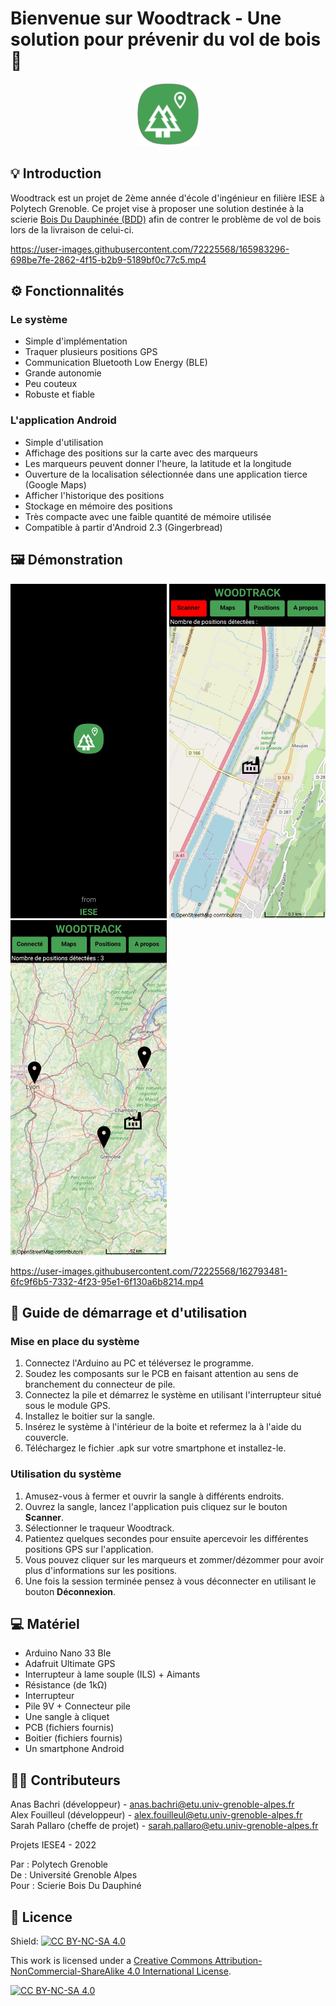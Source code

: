 # Bienvenue sur Woodtrack - Une solution pour prévenir du vol de bois 🌳

<p align="center">
  <img src="Images/Logo.png" width="100">
</p>

## 💡 Introduction

Woodtrack est un projet de 2ème année d'école d'ingénieur en filière IESE à Polytech Grenoble. Ce projet vise à proposer une solution destinée à la scierie [Bois Du Dauphinée (BDD)](https://www.scierie-bdd.com/) afin de contrer le problème de vol de bois lors de la livraison de celui-ci.

https://user-images.githubusercontent.com/72225568/165983296-698be7fe-2862-4f15-b2b9-5189bf0c77c5.mp4

## ⚙️ Fonctionnalités

### Le système
- Simple d'implémentation
- Traquer plusieurs positions GPS
- Communication Bluetooth Low Energy (BLE)
- Grande autonomie
- Peu couteux
- Robuste et fiable

### L'application Android
- Simple d'utilisation
- Affichage des positions sur la carte avec des marqueurs
- Les marqueurs peuvent donner l'heure, la latitude et la longitude
- Ouverture de la localisation sélectionnée dans une application tierce (Google Maps)
- Afficher l'historique des positions
- Stockage en mémoire des positions
- Très compacte avec une faible quantité de mémoire utilisée
- Compatible à partir d'Android 2.3 (Gingerbread) 

## 🖼️ Démonstration

<img src="Images/Demo1.jpg" width="250"> <img src="Images/Demo2.jpg" width="250"> <img src="Images/Demo3.jpg" width="250"> 

https://user-images.githubusercontent.com/72225568/162793481-6fc9f6b5-7332-4f23-95e1-6f130a6b8214.mp4

## 📂 Guide de démarrage et d'utilisation

### Mise en place du système

1. Connectez l'Arduino au PC et téléversez le programme.
2. Soudez les composants sur le PCB en faisant attention au sens de branchement du connecteur de pile.
3. Connectez la pile et démarrez le système en utilisant l'interrupteur situé sous le module GPS.
4. Installez le boitier sur la sangle.
5. Insérez le système à l'intérieur de la boite et refermez la à l'aide du couvercle.
6. Téléchargez le fichier .apk sur votre smartphone et installez-le.

### Utilisation du système

1. Amusez-vous à fermer et ouvrir la sangle à différents endroits.
2. Ouvrez la sangle, lancez l'application puis cliquez sur le bouton **Scanner**.
3. Sélectionner le traqueur Woodtrack.
4. Patientez quelques secondes pour ensuite apercevoir les différentes positions GPS sur l'application.
5. Vous pouvez cliquer sur les marqueurs et zommer/dézommer pour avoir plus d'informations sur les positions.
6. Une fois la session terminée pensez à vous déconnecter en utilisant le bouton **Déconnexion**.

## 💻 Matériel

- Arduino Nano 33 Ble
- Adafruit Ultimate GPS
- Interrupteur à lame souple (ILS) + Aimants
- Résistance (de 1kΩ)
- Interrupteur 
- Pile 9V + Connecteur pile
- Une sangle à cliquet
- PCB (fichiers fournis)
- Boitier (fichiers fournis)
- Un smartphone Android

## 🧑‍💻 Contributeurs

Anas Bachri (développeur) - [anas.bachri@etu.univ-grenoble-alpes.fr](mailto:Anas.Bachri@etu.univ-grenoble-alpes.fr)<br>
Alex Fouilleul (développeur) - [alex.fouilleul@etu.univ-grenoble-alpes.fr](mailto:alex.fouilleul@etu.univ-grenoble-alpes.fr)<br>
Sarah Pallaro (cheffe de projet) - [sarah.pallaro@etu.univ-grenoble-alpes.fr](mailto:sarah.pallaro@etu.univ-grenoble-alpes.fr)<br>

Projets IESE4 - 2022

Par : Polytech Grenoble<br>
De : Université Grenoble Alpes<br>
Pour : Scierie Bois Du Dauphiné

## 📝 Licence

Shield: [![CC BY-NC-SA 4.0][cc-by-nc-sa-shield]][cc-by-nc-sa]

This work is licensed under a
[Creative Commons Attribution-NonCommercial-ShareAlike 4.0 International License][cc-by-nc-sa].

[![CC BY-NC-SA 4.0][cc-by-nc-sa-image]][cc-by-nc-sa]

[cc-by-nc-sa]: http://creativecommons.org/licenses/by-nc-sa/4.0/
[cc-by-nc-sa-image]: https://licensebuttons.net/l/by-nc-sa/4.0/88x31.png
[cc-by-nc-sa-shield]: https://img.shields.io/badge/License-CC%20BY--NC--SA%204.0-lightgrey.svg
